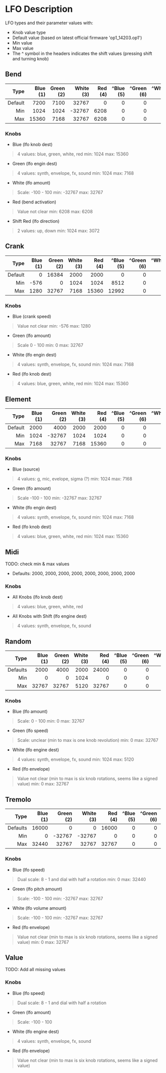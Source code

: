 # LFO Description

LFO types and their parameter values with:

 - Knob value type
 - Default value (based on latest official firmware 'op1_14203.op1')
 - Min value
 - Max value
 - The ^ symbol in the headers indicates the shift values (pressing shift and turning knob)


## Bend

| Type      | Blue (1) | Green (2) | White (3) | Red (4) | ^Blue (5) | ^Green (6) | ^White  (7) | ^Red (8) |
|      ---: |     ---: |      ---: |      ---: |    ---: |      ---: |       ---: |        ---: |     ---: |
| Default   |     7200 |      7100 |     32767 |       0 |         0 |          0 |           0 |     2048 |
| Min       |     1024 |      1024 |    -32767 |    6208 |         0 |          0 |           0 |     1024 |
| Max       |    15360 |      7168 |     32767 |    6208 |         0 |          0 |           0 |     3072 |

### Knobs

 - Blue (lfo knob dest)
 > 4 values: blue, green, white, red
 > min: 1024
 > max: 15360

 - Green (lfo engin dest)
 > 4 values: synth, envelope, fx, sound
 > min: 1024
 > max: 7168

 - White (lfo amount)
 > Scale: -100 - 100
 > min: -32767
 > max: 32767

 - Red (bend activation)
 > Value not clear
 > min: 6208
 > max: 6208

 - Shift Red (lfo direction)
 > 2 values: up, down
 > min: 1024
 > max: 3072


## Crank

| Type       | Blue (1) | Green (2) | White (3) | Red (4) | ^Blue (5) | ^Green (6) | ^White  (7) | ^Red (8) |
|       ---: |     ---: |      ---: |     ----: |    ---: |      ---: |       ---: |        ---: |     ---: |
| Default    |        0 |     16384 |      2000 |    2000 |         0 |          0 |           0 |        0 |
| Min        |     -576 |         0 |      1024 |    1024 |      8512 |          0 |           0 |        0 |
| Max        |     1280 |     32767 |      7168 |   15360 |     12992 |          0 |           0 |        0 |

### Knobs

 - Blue (crank speed)
 > Value not clear
 > min: -576
 > max: 1280

 - Green (lfo amount)
 > Scale 0 - 100
 > min: 0
 > max: 32767

 - White (lfo engin dest)
 > 4 values: synth, envelope, fx, sound
 > min: 1024
 > max: 7168

 - Red (lfo knob dest)
 > 4 values: blue, green, white, red
 > min: 1024
 > max: 15360


## Element

| Type     | Blue (1) | Green (2) | White (3) | Red (4) | ^Blue (5) | ^Green (6) | ^White  (7) | ^Red (8) |
|     ---: |     ---: |      ---: |      ---: |    ---: |      ---: |       ---: |        ---: |     ---: |
| Default  |     2000 |      4000 |      2000 |    2000 |         0 |          0 |           0 |        0 |
| Min      |     1024 |    -32767 |      1024 |    1024 |         0 |          0 |           0 |        0 |
| Max      |     7168 |     32767 |      7168 |   15360 |         0 |          0 |           0 |        0 |

### Knobs

 - Blue (source)
 > 4 values: g, mic, evelope, sigma (?)
 > min: 1024
 > max: 7168

 - Green (lfo amount)
 > Scale -100 - 100
 > min: -32767
 > max: 32767

 - White (lfo engin dest)
 > 4 values: synth, envelope, fx, sound
 > min: 1024
 > max: 7168

 - Red (lfo knob dest)
 > 4 values: blue, green, white, red
 > min: 1024
 > max: 15360


## Midi

TODO: check min & max values

 * Defaults: 2000, 2000, 2000, 2000, 2000, 2000, 2000, 2000

### Knobs

 - All Knobs (lfo knob dest)
 > 4 values: blue, green, white, red

 - All Knobs with Shift (lfo engine dest)
 > 4 values: synth, envelope, fx, sound


## Random

| Type       | Blue (1) | Green (2) | White (3) | Red (4) | ^Blue (5) | ^Green (6) | ^White  (7) | ^Red (8) |
|       ---: |     ---: |      ---: |      ---: |    ---: |      ---: |       ---: |        ---: |     ---: |
| Defaults   |     2000 |      4000 |      2000 |   24000 |         0 |          0 |           0 |        0 |
| Min        |        0 |         0 |      1024 |       0 |         0 |          0 |           0 |        0 |
| Max        |    32767 |     32767 |      5120 |   32767 |         0 |          0 |           0 |        0 |

### Knobs

 - Blue (lfo amount)
 > Scale: 0 - 100
 > min: 0
 > max: 32767

 - Green (lfo speed)
 > Scale: unclear (min to max is one knob revolution)
 > min: 0
 > max: 32767

 - White (lfo engine dest)
 > 4 values: synth, envelope, fx, sound
 > min: 1024
 > max: 5120

 - Red (lfo envelope)
 > Value not clear (min to max is six knob rotations, seems like a signed value)
 > min: 0
 > max: 32767


## Tremolo

| Type     | Blue (1) | Green (2) | White (3) | Red (4) | ^Blue (5) | ^Green (6) | ^White  (7) | ^Red (8) |
|     ---: |     ---: |      ---: |      ---: |    ---: |      ---: |       ---: |        ---: |     ---: |
| Defaults |    16000 |         0 |         0 |   16000 |         0 |          0 |           0 |        0 |
| Min      |        0 |    -32767 |    -32767 |       0 |         0 |          0 |           0 |        0 |
| Max      |    32440 |     32767 |     32767 |   32767 |         0 |          0 |           0 |        0 |

### Knobs

 - Blue (lfo speed)
 > Dual scale: 8 - 1 and dial with half a rotation
 > min: 0
 > max: 32440

 - Green (lfo pitch amount)
 > Scale: -100 - 100
 > min: -32767
 > max: 32767

 - White (lfo volume amount)
 > Scale: -100 - 100
 > min: -32767
 > max: 32767

 - Red (lfo envelope)
 > Value not clear (min to max is six knob rotations, seems like a signed value)
 > min: 0
 > max: 32767


## Value

TODO: Add all missing values

### Knobs

 - Blue (lfo speed)
 > Dual scale: 8 - 1 and dial with half a rotation

 - Green (lfo amount)
 > Scale: -100 - 100

 - White (lfo engine dest)
 > 4 values: synth, envelope, fx, sound

 - Red (lfo envelope)
 > Value not clear (min to max is six knob rotations, seems like a signed value)





